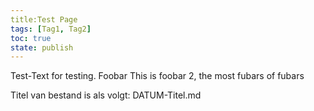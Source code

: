 ```yaml
---
title:Test Page
tags: [Tag1, Tag2]
toc: true
state: publish
---
```

Test-Text for testing. Foobar  This is foobar 2, the most fubars of fubars


Titel van bestand is als volgt: DATUM-Titel.md
